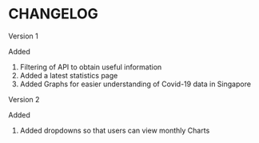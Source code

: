 # CHANGELOG

Version 1

Added
1. Filtering of API to obtain useful information
2. Added a latest statistics page
3. Added Graphs for easier understanding of Covid-19 data in Singapore

Version 2

Added
1. Added dropdowns so that users can view monthly Charts
